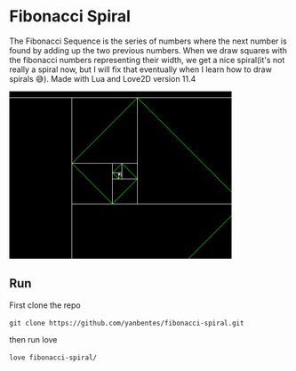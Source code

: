 # Fibonacci Spiral

The Fibonacci Sequence is the series of numbers where the next number is found by adding up the two previous numbers. When we draw squares with the fibonacci numbers representing their width, we get a nice spiral(it's not really a spiral now, but I will fix that eventually when I learn how to draw spirals 😅). Made with Lua and Love2D version 11.4

<img src="spiral.png" alt="fibonacci spiral" width="400"/>

## Run

First clone the repo

`git clone https://github.com/yanbentes/fibonacci-spiral.git`

then run love

`love fibonacci-spiral/ `

